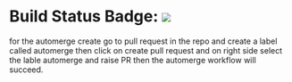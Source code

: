 # Build Status Badge: ![](https://github.com/arat-rana-jdas/spring-github-actions-demo/workflows/PullRequestIntercepter/badge.svg)



for the automerge create go to pull request in the repo and create a label called automerge
then click on create pull request and on right side select the lable automerge and raise PR then the automerge workflow will succeed.
